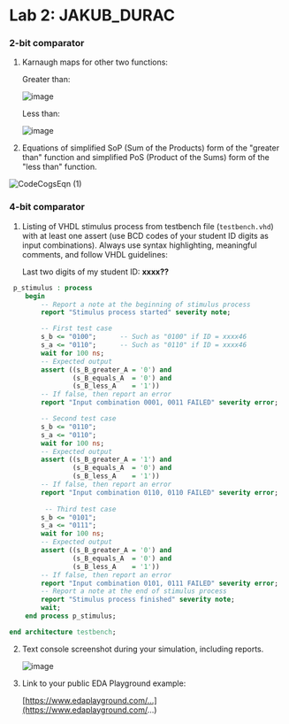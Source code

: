 # Lab 2: JAKUB_DURAC

### 2-bit comparator

1. Karnaugh maps for other two functions:

   Greater than:

   ![image](https://user-images.githubusercontent.com/99799946/155304399-9a4683a0-bb5e-4d74-af81-f4a5c79964fb.png)

   Less than:

   ![image](https://user-images.githubusercontent.com/99799946/155304448-6f01ab17-97a0-4840-8ed4-9306d7b5b897.png)

2. Equations of simplified SoP (Sum of the Products) form of the "greater than" function and simplified PoS (Product of the Sums) form of the "less than" function.

   
![CodeCogsEqn (1)](https://user-images.githubusercontent.com/99799946/156242143-976eba75-6c62-4694-b31d-b201e8a31274.png)


### 4-bit comparator

1. Listing of VHDL stimulus process from testbench file (`testbench.vhd`) with at least one assert (use BCD codes of your student ID digits as input combinations). Always use syntax highlighting, meaningful comments, and follow VHDL guidelines:

   Last two digits of my student ID: **xxxx??**

```vhdl
 p_stimulus : process
    begin
        -- Report a note at the beginning of stimulus process
        report "Stimulus process started" severity note;

        -- First test case
        s_b <= "0100"; 		-- Such as "0100" if ID = xxxx46
        s_a <= "0110";      -- Such as "0110" if ID = xxxx46
        wait for 100 ns;
        -- Expected output
        assert ((s_B_greater_A = '0') and
                (s_B_equals_A  = '0') and
                (s_B_less_A    = '1'))
        -- If false, then report an error
        report "Input combination 0001, 0011 FAILED" severity error;

 		-- Second test case
        s_b <= "0110"; 		
        s_a <= "0110";      
        wait for 100 ns;
        -- Expected output
        assert ((s_B_greater_A = '1') and
                (s_B_equals_A  = '0') and
                (s_B_less_A    = '1'))
        -- If false, then report an error
        report "Input combination 0110, 0110 FAILED" severity error;
        
         -- Third test case
        s_b <= "0101"; 		
        s_a <= "0111";      
        wait for 100 ns;
        -- Expected output
        assert ((s_B_greater_A = '0') and
                (s_B_equals_A  = '0') and
                (s_B_less_A    = '1'))
        -- If false, then report an error
        report "Input combination 0101, 0111 FAILED" severity error;
        -- Report a note at the end of stimulus process
        report "Stimulus process finished" severity note;
        wait;
    end process p_stimulus;

end architecture testbench;

```

2. Text console screenshot during your simulation, including reports.

   ![image](https://user-images.githubusercontent.com/99799946/156242586-dd132434-b053-4145-8b03-54aff7d259ea.png)

3. Link to your public EDA Playground example:

   [https://www.edaplayground.com/...](https://www.edaplayground.com/...)
